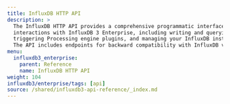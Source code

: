 ```yaml
---
title: InfluxDB HTTP API
description: >
  The InfluxDB HTTP API provides a comprehensive programmatic interface for all 
  interactions with InfluxDB 3 Enterprise, including writing and querying time series data,
  triggering Processing engine plugins, and managing your InfluxDB instance.
  The API includes endpoints for backward compatibility with InfluxDB v1 and v2 workloads.
menu:
  influxdb3_enterprise:
    parent: Reference
    name: InfluxDB HTTP API
weight: 104
influxdb3/enterprise/tags: [api]
source: /shared/influxdb3-api-reference/_index.md
---
```


<!--
The content for this page is at
// SOURCE /content/shared/influxdb3-api-reference/_index.md
->
